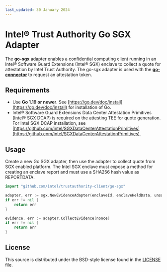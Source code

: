 ```yaml
---
last_updated: 30 January 2024
---
```


# Intel® Trust Authority Go SGX Adapter

The **go-sgx** adapter enables a confidential computing client running in an Intel® Software Guard Extensions (Intel® SGX) enclave to collect a quote for attestation by Intel Trust Authority. The go-sgx adapter is used with the [**go-connector**](../go-connector/) to request an attestation token. 

## Requirements

- Use **Go 1.19 or newer**. See [https://go.dev/doc/install](https://go.dev/doc/install) for installation of Go.
- Intel® Software Guard Extensions Data Center Attestation Primitives (Intel® SGX DCAP) is required on the attesting TEE for quote generation.  For Intel SGX DCAP installation, see [https://github.com/intel/SGXDataCenterAttestationPrimitives](https://github.com/intel/SGXDataCenterAttestationPrimitives).

## Usage

Create a new Go SGX adapter, then use the adapter to collect quote from SGX enabled platform. The Intel SGX enclave must expose a method for creating an enclave report and must use a SHA256 hash value as REPORTDATA.

```go
import "github.com/intel/trustauthority-client/go-sgx"

adapter, err := sgx.NewEvidenceAdapter(enclaveId, enclaveHeldData, unsafe.Pointer(C.enclave_create_report))
if err != nil {
    return err
}

evidence, err := adapter.CollectEvidence(nonce)
if err != nil {
    return err
}
```

## License

This source is distributed under the BSD-style license found in the [LICENSE](../LICENSE)
file.

